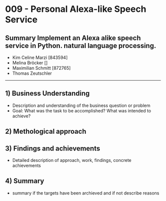 # 009 - Personal Alexa-like Speech Service
## Summary Implement an Alexa alike speech service in Python. natural language processing.


- Kim Celine Marzi [843594]
- Melina Bröcker []
- Maximilian Schmitt [872765]
- Thomas Zeutschler

- - - -

## 1) Business Understanding 
- Description and understanding of the business question or problem
- Goal: What was the task to be accomplished? What was intended to achieve?
## 2) Methological approach
## 3) Findings and achievements
- Detailed description of approach, work, findings, concrete achievements 
## 4) Summary
- summary if the targets have been archieved and if not describe reasons 


